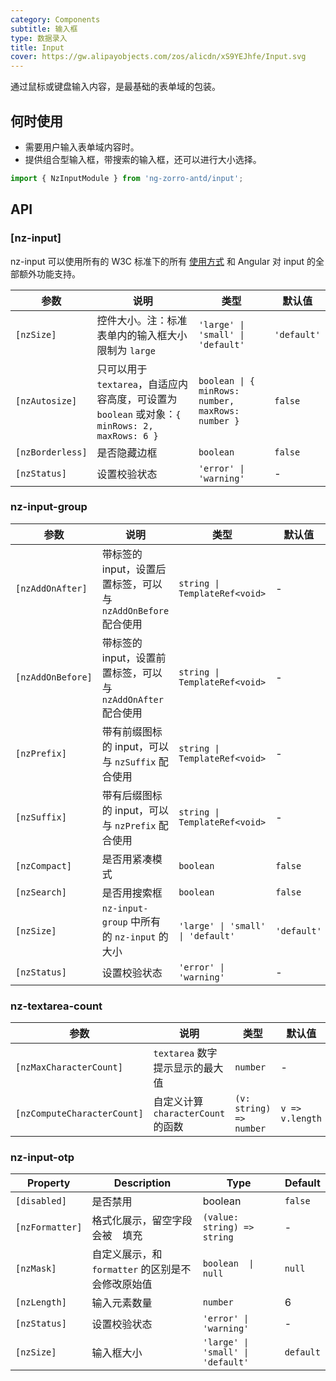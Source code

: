 ```yaml
---
category: Components
subtitle: 输入框
type: 数据录入
title: Input
cover: https://gw.alipayobjects.com/zos/alicdn/xS9YEJhfe/Input.svg
---
```


通过鼠标或键盘输入内容，是最基础的表单域的包装。

## 何时使用

- 需要用户输入表单域内容时。
- 提供组合型输入框，带搜索的输入框，还可以进行大小选择。

```ts
import { NzInputModule } from 'ng-zorro-antd/input';
```

## API

### [nz-input]

nz-input 可以使用所有的 W3C 标准下的所有 [使用方式](https://www.w3schools.com/tags/tag_input.asp) 和 Angular 对 input 的全部额外功能支持。

| 参数             | 说明                                                                                           | 类型                                              | 默认值      |
| ---------------- | ---------------------------------------------------------------------------------------------- | ------------------------------------------------- | ----------- |
| `[nzSize]`       | 控件大小。注：标准表单内的输入框大小限制为 `large`                                             | `'large' \| 'small' \| 'default'`                 | `'default'` |
| `[nzAutosize]`   | 只可以用于 `textarea`，自适应内容高度，可设置为 `boolean` 或对象：`{ minRows: 2, maxRows: 6 }` | `boolean \| { minRows: number, maxRows: number }` | `false`     |
| `[nzBorderless]` | 是否隐藏边框                                                                                   | `boolean`                                         | `false`     |
| `[nzStatus]`     | 设置校验状态                                                                                   | `'error' \| 'warning'`                            | -           |

### nz-input-group

| 参数              | 说明                                                          | 类型                              | 默认值      |
| ----------------- | ------------------------------------------------------------- | --------------------------------- | ----------- |
| `[nzAddOnAfter]`  | 带标签的 input，设置后置标签，可以与 `nzAddOnBefore` 配合使用 | `string \| TemplateRef<void>`     | -           |
| `[nzAddOnBefore]` | 带标签的 input，设置前置标签，可以与 `nzAddOnAfter` 配合使用  | `string \| TemplateRef<void>`     | -           |
| `[nzPrefix]`      | 带有前缀图标的 input，可以与 `nzSuffix` 配合使用              | `string \| TemplateRef<void>`     | -           |
| `[nzSuffix]`      | 带有后缀图标的 input，可以与 `nzPrefix` 配合使用              | `string \| TemplateRef<void>`     | -           |
| `[nzCompact]`     | 是否用紧凑模式                                                | `boolean`                         | `false`     |
| `[nzSearch]`      | 是否用搜索框                                                  | `boolean`                         | `false`     |
| `[nzSize]`        | `nz-input-group` 中所有的 `nz-input` 的大小                   | `'large' \| 'small' \| 'default'` | `'default'` |
| `[nzStatus]`      | 设置校验状态                                                  | `'error' \| 'warning'`            | -           |

### nz-textarea-count

| 参数                        | 说明                               | 类型                    | 默认值          |
| --------------------------- | ---------------------------------- | ----------------------- | --------------- |
| `[nzMaxCharacterCount]`     | `textarea` 数字提示显示的最大值    | `number`                | -               |
| `[nzComputeCharacterCount]` | 自定义计算 `characterCount` 的函数 | `(v: string) => number` | `v => v.length` |

### nz-input-otp

| Property        | Description                                       | Type                              | Default   |
| --------------- | ------------------------------------------------- | --------------------------------- | --------- |
| `[disabled]`    | 是否禁用                                          | boolean                           | `false`   |
| `[nzFormatter]` | 格式化展示，留空字段会被 ` ` 填充                 | `(value: string) => string`       | -         |
| `[nzMask]`      | 自定义展示，和 `formatter` 的区别是不会修改原始值 | `boolean  \| null`                | `null`    |
| `[nzLength]`    | 输入元素数量                                      | `number`                          | 6         |
| `[nzStatus]`    | 设置校验状态                                      | `'error' \| 'warning'`            | -         |
| `[nzSize]`      | 输入框大小                                        | `'large' \| 'small' \| 'default'` | `default` |
